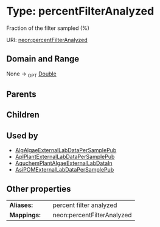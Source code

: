 
# Type: percentFilterAnalyzed


Fraction of the filter sampled (%)

URI: [neon:percentFilterAnalyzed](https://data.neonscience.org/percentFilterAnalyzed)


## Domain and Range

None ->  <sub>OPT</sub> [Double](types/Double.md)

## Parents


## Children


## Used by

 * [AlgAlgaeExternalLabDataPerSamplePub](AlgAlgaeExternalLabDataPerSamplePub.md)
 * [AplPlantExternalLabDataPerSamplePub](AplPlantExternalLabDataPerSamplePub.md)
 * [AquchemPlantAlgaeExternalLabDataIn](AquchemPlantAlgaeExternalLabDataIn.md)
 * [AsiPOMExternalLabDataPerSamplePub](AsiPOMExternalLabDataPerSamplePub.md)

## Other properties

|  |  |  |
| --- | --- | --- |
| **Aliases:** | | percent filter analyzed |
| **Mappings:** | | neon:percentFilterAnalyzed |

